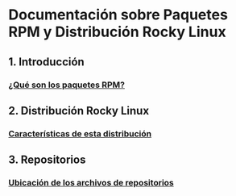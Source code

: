 # Documentación sobre Paquetes RPM y Distribución Rocky Linux


## 1. Introducción

### [¿Qué son los paquetes RPM?](queesrpm.md)

## 2. Distribución Rocky Linux

### [Características de esta distribución](distribucion.md) 

## 3. Repositorios

### [Ubicación de los archivos de repositorios](repositorios.md)
